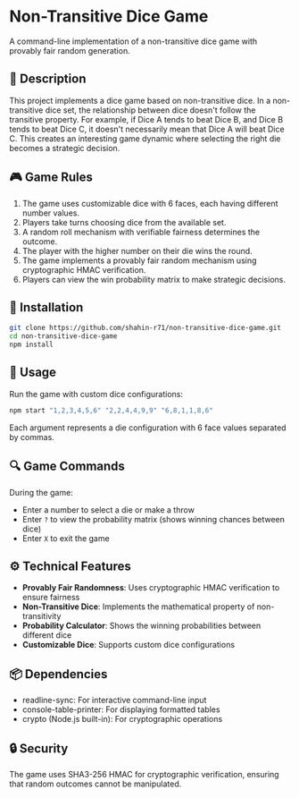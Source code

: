 # Non-Transitive Dice Game

A command-line implementation of a non-transitive dice game with provably fair random generation.

## 📝 Description

This project implements a dice game based on non-transitive dice. In a non-transitive dice set, the relationship between dice doesn't follow the transitive property. For example, if Dice A tends to beat Dice B, and Dice B tends to beat Dice C, it doesn't necessarily mean that Dice A will beat Dice C. This creates an interesting game dynamic where selecting the right die becomes a strategic decision.

## 🎮 Game Rules

1. The game uses customizable dice with 6 faces, each having different number values.
2. Players take turns choosing dice from the available set.
3. A random roll mechanism with verifiable fairness determines the outcome.
4. The player with the higher number on their die wins the round.
5. The game implements a provably fair random mechanism using cryptographic HMAC verification.
6. Players can view the win probability matrix to make strategic decisions.

## 🔧 Installation

```bash
git clone https://github.com/shahin-r71/non-transitive-dice-game.git
cd non-transitive-dice-game
npm install
```

## 🚀 Usage

Run the game with custom dice configurations:

```bash
npm start "1,2,3,4,5,6" "2,2,4,4,9,9" "6,8,1,1,8,6"
```

Each argument represents a die configuration with 6 face values separated by commas.

## 🔍 Game Commands

During the game:

- Enter a number to select a die or make a throw
- Enter `?` to view the probability matrix (shows winning chances between dice)
- Enter `X` to exit the game

## ⚙️ Technical Features

- **Provably Fair Randomness**: Uses cryptographic HMAC verification to ensure fairness
- **Non-Transitive Dice**: Implements the mathematical property of non-transitivity
- **Probability Calculator**: Shows the winning probabilities between different dice
- **Customizable Dice**: Supports custom dice configurations

## 📦 Dependencies

- readline-sync: For interactive command-line input
- console-table-printer: For displaying formatted tables
- crypto (Node.js built-in): For cryptographic operations

## 🔒 Security

The game uses SHA3-256 HMAC for cryptographic verification, ensuring that random outcomes cannot be manipulated.

<!-- ## 🎬 Demo -->
<!-- [Placeholder for YouTube Video Demo] -->